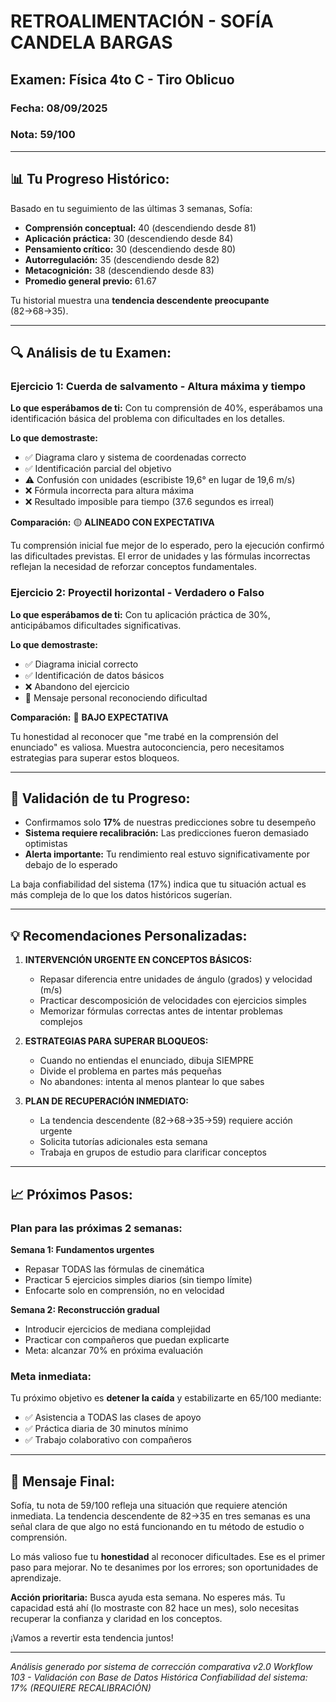 # RETROALIMENTACIÓN - SOFÍA CANDELA BARGAS

## Examen: Física 4to C - Tiro Oblicuo
### Fecha: 08/09/2025
### Nota: 59/100

---

## 📊 Tu Progreso Histórico:

Basado en tu seguimiento de las últimas 3 semanas, Sofía:
- **Comprensión conceptual:** 40 (descendiendo desde 81)
- **Aplicación práctica:** 30 (descendiendo desde 84)
- **Pensamiento crítico:** 30 (descendiendo desde 80)
- **Autorregulación:** 35 (descendiendo desde 82)
- **Metacognición:** 38 (descendiendo desde 83)
- **Promedio general previo:** 61.67

Tu historial muestra una **tendencia descendente preocupante** (82→68→35).

---

## 🔍 Análisis de tu Examen:

### Ejercicio 1: Cuerda de salvamento - Altura máxima y tiempo

**Lo que esperábamos de ti:** Con tu comprensión de 40%, esperábamos una identificación básica del problema con dificultades en los detalles.

**Lo que demostraste:**
- ✅ Diagrama claro y sistema de coordenadas correcto
- ✅ Identificación parcial del objetivo
- ⚠️ Confusión con unidades (escribiste 19,6° en lugar de 19,6 m/s)
- ❌ Fórmula incorrecta para altura máxima
- ❌ Resultado imposible para tiempo (37.6 segundos es irreal)

**Comparación:** 🟡 **ALINEADO CON EXPECTATIVA**

Tu comprensión inicial fue mejor de lo esperado, pero la ejecución confirmó las dificultades previstas. El error de unidades y las fórmulas incorrectas reflejan la necesidad de reforzar conceptos fundamentales.

### Ejercicio 2: Proyectil horizontal - Verdadero o Falso

**Lo que esperábamos de ti:** Con tu aplicación práctica de 30%, anticipábamos dificultades significativas.

**Lo que demostraste:**
- ✅ Diagrama inicial correcto
- ✅ Identificación de datos básicos
- ❌ Abandono del ejercicio
- 💭 Mensaje personal reconociendo dificultad

**Comparación:** 🔴 **BAJO EXPECTATIVA**

Tu honestidad al reconocer que "me trabé en la comprensión del enunciado" es valiosa. Muestra autoconciencia, pero necesitamos estrategias para superar estos bloqueos.

---

## 🎯 Validación de tu Progreso:

- Confirmamos solo **17%** de nuestras predicciones sobre tu desempeño
- **Sistema requiere recalibración:** Las predicciones fueron demasiado optimistas
- **Alerta importante:** Tu rendimiento real estuvo significativamente por debajo de lo esperado

La baja confiabilidad del sistema (17%) indica que tu situación actual es más compleja de lo que los datos históricos sugerían.

---

## 💡 Recomendaciones Personalizadas:

1. **INTERVENCIÓN URGENTE EN CONCEPTOS BÁSICOS:**
   - Repasar diferencia entre unidades de ángulo (grados) y velocidad (m/s)
   - Practicar descomposición de velocidades con ejercicios simples
   - Memorizar fórmulas correctas antes de intentar problemas complejos

2. **ESTRATEGIAS PARA SUPERAR BLOQUEOS:**
   - Cuando no entiendas el enunciado, dibuja SIEMPRE
   - Divide el problema en partes más pequeñas
   - No abandones: intenta al menos plantear lo que sabes

3. **PLAN DE RECUPERACIÓN INMEDIATO:**
   - La tendencia descendente (82→68→35→59) requiere acción urgente
   - Solicita tutorías adicionales esta semana
   - Trabaja en grupos de estudio para clarificar conceptos

---

## 📈 Próximos Pasos:

### Plan para las próximas 2 semanas:

**Semana 1: Fundamentos urgentes**
- Repasar TODAS las fórmulas de cinemática
- Practicar 5 ejercicios simples diarios (sin tiempo límite)
- Enfocarte solo en comprensión, no en velocidad

**Semana 2: Reconstrucción gradual**
- Introducir ejercicios de mediana complejidad
- Practicar con compañeros que puedan explicarte
- Meta: alcanzar 70% en próxima evaluación

### Meta inmediata:
Tu próximo objetivo es **detener la caída** y estabilizarte en 65/100 mediante:
- ✅ Asistencia a TODAS las clases de apoyo
- ✅ Práctica diaria de 30 minutos mínimo
- ✅ Trabajo colaborativo con compañeros

---

## 📌 Mensaje Final:

Sofía, tu nota de 59/100 refleja una situación que requiere atención inmediata. La tendencia descendente de 82→35 en tres semanas es una señal clara de que algo no está funcionando en tu método de estudio o comprensión.

Lo más valioso fue tu **honestidad** al reconocer dificultades. Ese es el primer paso para mejorar. No te desanimes por los errores; son oportunidades de aprendizaje.

**Acción prioritaria:** Busca ayuda esta semana. No esperes más. Tu capacidad está ahí (lo mostraste con 82 hace un mes), solo necesitas recuperar la confianza y claridad en los conceptos.

¡Vamos a revertir esta tendencia juntos!

---

*Análisis generado por sistema de corrección comparativa v2.0*
*Workflow 103 - Validación con Base de Datos Histórica*
*Confiabilidad del sistema: 17% (REQUIERE RECALIBRACIÓN)*